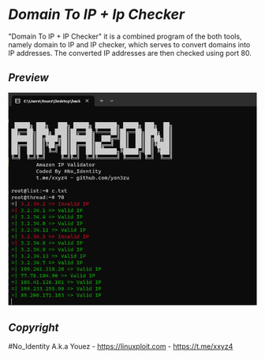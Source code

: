# _Domain To IP + Ip Checker_
"Domain To IP + IP Checker" it is a combined program of the both tools, namely domain to IP and IP checker, which serves to convert domains into IP addresses. The converted IP addresses are then checked using port 80.

## _Preview_
![ss](https://raw.githubusercontent.com/yon3zu/Amazon_IP_Validator/main/amazon.png)

## _Copyright_
#No_Identity A.k.a Youez - https://linuxploit.com - https://t.me/xxyz4
